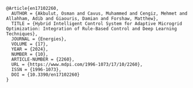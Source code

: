     @Article{en17102260,
      AUTHOR = {Akbulut, Osman and Cavus, Muhammed and Cengiz, Mehmet and Allahham, Adib and Giaouris, Damian and Forshaw, Matthew},
      TITLE = {Hybrid Intelligent Control System for Adaptive Microgrid Optimization: Integration of Rule-Based Control and Deep Learning Techniques},
      JOURNAL = {Energies},
      VOLUME = {17},
      YEAR = {2024},
      NUMBER = {10},
      ARTICLE-NUMBER = {2260},
      URL = {https://www.mdpi.com/1996-1073/17/10/2260},
      ISSN = {1996-1073},
      DOI = {10.3390/en17102260}
    }
